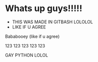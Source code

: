 # Whats up guys!!!!!

- THIS WAS MADE IN GITBASH LOLOLOL
- LIKE IF U AGREE


Bababooey (like if u agree)


123
123
123
123
123


GAY PYTHON LOLOL
